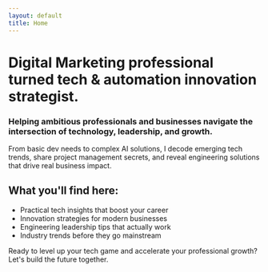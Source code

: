 ```yaml
---
layout: default
title: Home
---
```


# Digital Marketing professional turned tech & automation innovation strategist.

### Helping ambitious professionals and businesses navigate the intersection of technology, leadership, and growth.

From basic dev needs to complex AI solutions, I decode emerging tech trends, share project management secrets, and reveal engineering solutions that drive real business impact.

## What you'll find here:

<ul class="checklist">
    <li>Practical tech insights that boost your career</li>
    <li>Innovation strategies for modern businesses</li>
    <li>Engineering leadership tips that actually work</li>
    <li>Industry trends before they go mainstream</li>
</ul>

Ready to level up your tech game and accelerate your professional growth? Let's build the future together.
